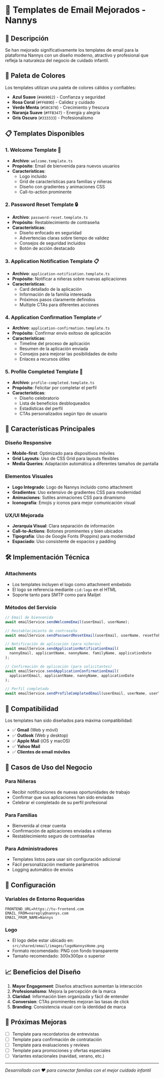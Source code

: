 # 📧 Templates de Email Mejorados - Nannys

## 🎨 Descripción

Se han mejorado significativamente los templates de email para la plataforma Nannys con un diseño moderno, atractivo y profesional que refleja la naturaleza del negocio de cuidado infantil.

## 🌈 Paleta de Colores

Los templates utilizan una paleta de colores cálidos y confiables:

- **Azul Suave** (`#4A90E2`) - Confianza y seguridad
- **Rosa Coral** (`#FF6B9D`) - Calidez y cuidado
- **Verde Menta** (`#50C878`) - Crecimiento y frescura
- **Naranja Suave** (`#FFB347`) - Energía y alegría
- **Gris Oscuro** (`#333333`) - Profesionalismo

## 📋 Templates Disponibles

### 1. **Welcome Template** 🎉
- **Archivo**: `welcome.template.ts`
- **Propósito**: Email de bienvenida para nuevos usuarios
- **Características**:
  - Logo incluido
  - Grid de características para familias y niñeras
  - Diseño con gradientes y animaciones CSS
  - Call-to-action prominente

### 2. **Password Reset Template** 🔒
- **Archivo**: `password-reset.template.ts`
- **Propósito**: Restablecimiento de contraseña
- **Características**:
  - Diseño enfocado en seguridad
  - Advertencias claras sobre tiempo de validez
  - Consejos de seguridad incluidos
  - Botón de acción destacado

### 3. **Application Notification Template** 📋
- **Archivo**: `application-notification.template.ts`
- **Propósito**: Notificar a niñeras sobre nuevas aplicaciones
- **Características**:
  - Card detallado de la aplicación
  - Información de la familia interesada
  - Próximos pasos claramente definidos
  - Multiple CTAs para diferentes acciones

### 4. **Application Confirmation Template** ✅
- **Archivo**: `application-confirmation.template.ts`
- **Propósito**: Confirmar envío exitoso de aplicación
- **Características**:
  - Timeline del proceso de aplicación
  - Resumen de la aplicación enviada
  - Consejos para mejorar las posibilidades de éxito
  - Enlaces a recursos útiles

### 5. **Profile Completed Template** 🎯
- **Archivo**: `profile-completed.template.ts`
- **Propósito**: Felicitar por completar el perfil
- **Características**:
  - Diseño celebratorio
  - Lista de beneficios desbloqueados
  - Estadísticas del perfil
  - CTAs personalizados según tipo de usuario

## 🚀 Características Principales

### Diseño Responsive
- **Mobile-first**: Optimizado para dispositivos móviles
- **Grid Layouts**: Uso de CSS Grid para layouts flexibles
- **Media Queries**: Adaptación automática a diferentes tamaños de pantalla

### Elementos Visuales
- **Logo Integrado**: Logo de Nannys incluido como attachment
- **Gradientes**: Uso extensivo de gradientes CSS para modernidad
- **Animaciones**: Sutiles animaciones CSS para dinamismo
- **Iconografía**: Emojis y iconos para mejor comunicación visual

### UX/UI Mejorada
- **Jerarquía Visual**: Clara separación de información
- **Call-to-Actions**: Botones prominentes y bien ubicados
- **Tipografía**: Uso de Google Fonts (Poppins) para modernidad
- **Espaciado**: Uso consistente de espacios y padding

## 🛠️ Implementación Técnica

### Attachments
- Los templates incluyen el logo como attachment embebido
- El logo se referencia mediante `cid:logo` en el HTML
- Soporte tanto para SMTP como para Mailjet

### Métodos del Servicio

```typescript
// Email de bienvenida
await emailService.sendWelcomeEmail(userEmail, userName);

// Restablecimiento de contraseña
await emailService.sendPasswordResetEmail(userEmail, userName, resetToken);

// Notificación de aplicación (para niñeras)
await emailService.sendApplicationNotificationEmail(
  nannyEmail, applicantName, nannyName, familyName, applicationDate
);

// Confirmación de aplicación (para solicitantes)
await emailService.sendApplicationConfirmationEmail(
  applicantEmail, applicantName, nannyName, applicationDate
);

// Perfil completado
await emailService.sendProfileCompletedEmail(userEmail, userName, userType);
```

## 📱 Compatibilidad

Los templates han sido diseñados para máxima compatibilidad:

- ✅ **Gmail** (Web y móvil)
- ✅ **Outlook** (Web y desktop)
- ✅ **Apple Mail** (iOS y macOS)
- ✅ **Yahoo Mail**
- ✅ **Clientes de email móviles**

## 🎯 Casos de Uso del Negocio

### Para Niñeras
- Recibir notificaciones de nuevas oportunidades de trabajo
- Confirmar que sus aplicaciones han sido enviadas
- Celebrar el completado de su perfil profesional

### Para Familias
- Bienvenida al crear cuenta
- Confirmación de aplicaciones enviadas a niñeras
- Restablecimiento seguro de contraseñas

### Para Administradores
- Templates listos para usar sin configuración adicional
- Fácil personalización mediante parámetros
- Logging automático de envíos

## 🔧 Configuración

### Variables de Entorno Requeridas
```env
FRONTEND_URL=https://tu-frontend.com
EMAIL_FROM=noreply@nannys.com
EMAIL_FROM_NAME=Nannys
```

### Logo
- El logo debe estar ubicado en: `src/shared/email/images/logoNannysHome.png`
- Formato recomendado: PNG con fondo transparente
- Tamaño recomendado: 300x300px o superior

## 📈 Beneficios del Diseño

1. **Mayor Engagement**: Diseños atractivos aumentan la interacción
2. **Profesionalismo**: Mejora la percepción de la marca
3. **Claridad**: Información bien organizada y fácil de entender
4. **Conversion**: CTAs prominentes mejoran las tasas de click
5. **Branding**: Consistencia visual con la identidad de marca

## 🔄 Próximas Mejoras

- [ ] Template para recordatorios de entrevistas
- [ ] Template para confirmación de contratación
- [ ] Template para evaluaciones y reviews
- [ ] Template para promociones y ofertas especiales
- [ ] Variantes estacionales (navidad, verano, etc.)

---

*Desarrollado con ❤️ para conectar familias con el mejor cuidado infantil*
